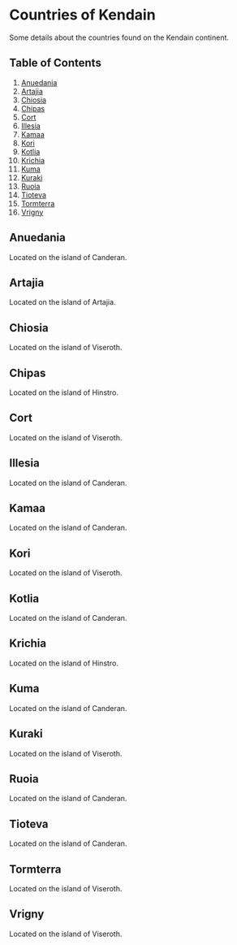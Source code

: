 # Countries of Kendain

Some details about the countries found on the Kendain continent.


## Table of Contents

1. [Anuedania](#anuedania)
2. [Artajia](#artajia)
3. [Chiosia](#chiosia)
4. [Chipas](#chipas)
5. [Cort](#cort)
6. [Illesia](#illesia)
7. [Kamaa](#kamaa)
8. [Kori](#kori)
9. [Kotlia](#kotlia)
10. [Krichia](#krichia)
11. [Kuma](#kuma)
12. [Kuraki](#kuraki)
13. [Ruoia](#ruoia)
14. [Tioteva](#tioteva)
15. [Tormterra](#tormterra)
16. [Vrigny](#vrigny)


## Anuedania

Located on the island of Canderan.


## Artajia

Located on the island of Artajia.


## Chiosia

Located on the island of Viseroth.


## Chipas

Located on the island of Hinstro.


## Cort

Located on the island of Viseroth.


## Illesia

Located on the island of Canderan.


## Kamaa

Located on the island of Canderan.


## Kori

Located on the island of Viseroth.


## Kotlia

Located on the island of Canderan.


## Krichia

Located on the island of Hinstro.


## Kuma

Located on the island of Canderan.


## Kuraki

Located on the island of Viseroth.


## Ruoia

Located on the island of Canderan.


## Tioteva

Located on the island of Canderan.


## Tormterra

Located on the island of Viseroth.


## Vrigny

Located on the island of Viseroth.
